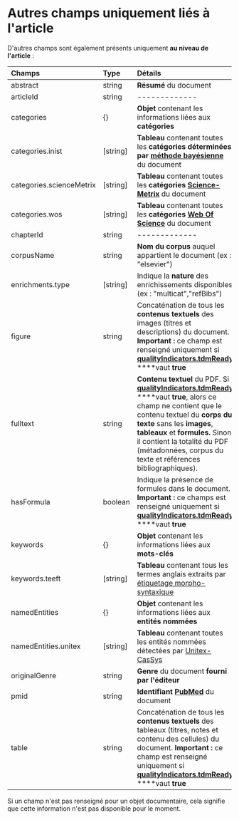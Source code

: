 # Autres champs uniquement liés à l'article

D'autres champs sont également présents uniquement **au niveau de l'article** :

| Champs | Type | Détails |
| :--- | :--- | :--- |
| abstract | string | **Résumé** du document |
| articleId | string | ------------- |
| categories | {} | **Objet** contenant les informations liées aux **catégories** |
| categories.inist | \[string\] | **Tableau** contenant toutes les **catégories déterminées par** [**méthode bayésienne**](https://fr.wikipedia.org/wiki/Classification_na%C3%AFve_bay%C3%A9sienne) du document |
| categories.scienceMetrix | \[string\] | **Tableau** contenant toutes les **catégories** [**Science-Metrix**](http://science-metrix.com/) du document |
| categories.wos | \[string\] | **Tableau** contenant toutes les **catégories** [**Web Of Science**](https://clarivate.com/products/web-of-science/) du document |
| chapterId | string | ------------- |
| corpusName | string | **Nom du corpus** auquel appartient le document \(ex : "elsevier"\) |
| enrichments.type | \[string\] | Indique la **nature** des enrichissements disponibles \(ex : "multicat","refBibs"\) |
| figure | string | Concaténation de tous les **contenus textuels** des images \(titres et descriptions\) du document. **Important :** ce champ est renseigné uniquement si [**qualityIndicators.tdmReady**](quality-indicators.md) ****vaut **true** |
| fulltext | string | **Contenu textuel** du PDF. Si [**qualityIndicators.tdmReady**](quality-indicators.md) ****vaut **true**, alors ce champ ne contient que le contenu textuel du **corps du texte** sans les **images**, **tableaux** et **formules.** Sinon il contient la totalité du PDF \(métadonnées, corpus du texte et références bibliographiques\). |
| hasFormula | boolean | Indique la présence de formules dans le document. **Important :** ce champs est renseigné uniquement si [**qualityIndicators.tdmReady**](quality-indicators.md) ****vaut **true** |
| keywords | {} | **Objet** contenant les informations liées aux **mots-clés** |
| keywords.teeft | \[string\] | **Tableau** contenant tous les termes anglais extraits par [étiquetage morpho-syntaxique](https://fr.wikipedia.org/wiki/%C3%89tiquetage_morpho-syntaxique) |
| namedEntities | {} | **Objet** contenant les informations liées aux **entités nommées** |
| namedEntities.unitex | \[string\] | **Tableau** contenant toutes les entités nommées détectées par [Unitex-CasSys](http://tln.li.univ-tours.fr/Tln_Istex.html) |
| originalGenre | string | **Genre** du document **fourni par l'éditeur** |
| pmid | string | **Identifiant** [**PubMed**](https://www.ncbi.nlm.nih.gov/pubmed/) du document |
| table | string | Concaténation de tous les **contenus textuels** des tableaux \(titres, notes et contenu des cellules\) du document. **Important :** ce champ est renseigné uniquement si [**qualityIndicators.tdmReady**](quality-indicators.md) ****vaut **true** |

Si un champ n'est pas renseigné pour un objet documentaire, cela signifie que cette information n'est pas disponible pour le moment.

